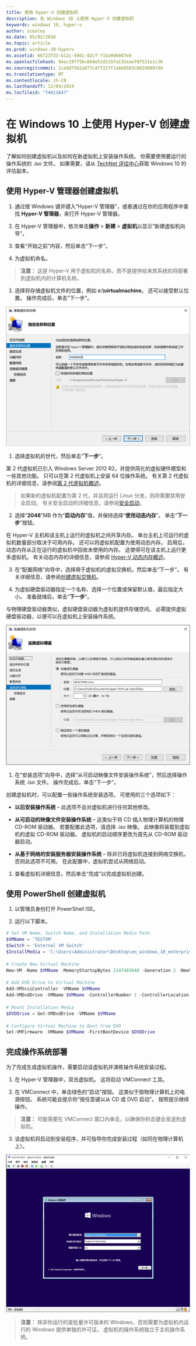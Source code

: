 ```yaml
---
title: 使用 Hyper-V 创建虚拟机
description: 在 Windows 10 上使用 Hyper-V 创建虚拟机
keywords: windows 10, hyper-v
author: scooley
ms.date: 05/02/2016
ms.topic: article
ms.prod: windows-10-hyperv
ms.assetid: 66723f33-b12c-49d1-82cf-71ba9d6087e9
ms.openlocfilehash: 94ac197f5bc660e52d215fa132eae78f521e1c30
ms.sourcegitcommit: 1ca9d7562a877c47f227f1a8e6583cb024909749
ms.translationtype: MT
ms.contentlocale: zh-CN
ms.lasthandoff: 12/04/2019
ms.locfileid: "74911647"
---
```

# <a name="create-virtual-machine-with-hyper-v-on-windows-10"></a>在 Windows 10 上使用 Hyper-V 创建虚拟机

了解如何创建虚拟机以及如何在新虚拟机上安装操作系统。  你需要使用要运行的操作系统的 .iso 文件。 如果需要，请从 [TechNet 评估中心](http://www.microsoft.com/evalcenter/)获取 Windows 10 的评估副本。

## <a name="create-a-virtual-machine-with-hyper-v-manager"></a>使用 Hyper-V 管理器创建虚拟机

1. 通过按 Windows 键并键入“Hyper-V 管理器”，或者通过在你的应用程序中查找 **Hyper-V 管理器**，来打开 Hyper-V 管理器。

1. 在 Hyper-V 管理器中，依次单击**操作** > **新建** > **虚拟机**以显示“新建虚拟机向导”。

1. 查看“开始之前”内容，然后单击“下一步”。

1. 为虚拟机命名。
  > **注意：** 这是 Hyper-V 用于虚拟机的名称，而不是提供给来宾系统的将部署到虚拟机内的计算机名称。

1. 选择将存储虚拟机文件的位置，例如 **c:\virtualmachine**。 还可以接受默认位置。 操作完成后，单击“下一步”。

  ![](media/new_vm_upd.png)

1. 选择虚拟机的世代，然后单击“**下一步**”。  

  第 2 代虚拟机已引入 Windows Server 2012 R2，并提供简化的虚拟硬件模型和一些其他功能。 只可以在第 2 代虚拟机上安装 64 位操作系统。 有关第 2 代虚拟机的详细信息，请参阅[第 2 代虚拟机概述](<https://docs.microsoft.com/previous-versions/windows/it-pro/windows-server-2012-R2-and-2012/dn282285(v=ws.11)>)。
  
  > 如果新的虚拟机配置为第 2 代，并且将运行 Linux 分发，则将需要禁用安全启动。 有关安全启动的详细信息，请参阅[安全启动](<https://docs.microsoft.com/previous-versions/windows/it-pro/windows-8.1-and-8/dn486875(v=ws.11)>)。

2. 选择“**2048**”MB 作为“**启动内存**”值，并保持选择“**使用动态内存**”。 单击“**下一步**”按钮。

  在 Hyper-V 主机和该主机上运行的虚拟机之间共享内存。 单台主机上可运行的虚拟机数量部分取决于可用内存。 还可以将虚拟机配置为使用动态内存。 启用后，动态内存从正在运行的虚拟机中回收未使用的内存。 这使得可在该主机上运行更多虚拟机。 有关动态内存的详细信息，请参阅 [Hyper-V 动态内存概述](https://docs.microsoft.com/previous-versions/windows/it-pro/windows-server-2012-R2-and-2012/hh831766(v=ws.11))。

3. 在“配置网络”向导中，选择用于虚拟机的虚拟交换机，然后单击“下一步”。 有关详细信息，请参阅[创建虚拟交换机](connect-to-network.md)。

4. 为虚拟硬盘驱动器指定一个名称、选择一个位置或保留默认值，最后指定大小。 准备就绪后，单击“**下一步**”。

  与物理硬盘驱动器类似，虚拟硬盘驱动器为虚拟机提供存储空间。 必需提供虚拟硬盘驱动器，以便可以在虚拟机上安装操作系统。
  
  ![](media/new_vhd_upd.png)

1. 在“安装选项”向导中，选择“从可启动映像文件安装操作系统”，然后选择操作系统 .iso 文件。 操作完成后，单击“下一步”。

  创建虚拟机时，可以配置一些操作系统安装选项。 可使用的三个选项如下：

  * **以后安装操作系统** – 此选项不会对虚拟机进行任何其他修改。

  * **从可启动的映像文件安装操作系统** – 这类似于将 CD 插入物理计算机的物理 CD-ROM 驱动器。 若要配置此选项，请选择 .iso 映像。 此映像将装载到虚拟机的虚拟 CD-ROM 驱动器。 虚拟机的启动顺序更改为首先从 CD-ROM 驱动器启动。

  * **从基于网络的安装服务器安装操作系统** – 除非已将虚拟机连接到网络交换机，否则此选项不可用。 在此配置中，虚拟机尝试从网络启动。

1. 查看虚拟机详细信息，然后单击“完成”以完成虚拟机创建。

## <a name="create-a-virtual-machine-with-powershell"></a>使用 PowerShell 创建虚拟机

1. 以管理员身份打开 PowerShell ISE。

2. 运行以下脚本。

  ``` powershell
  # Set VM Name, Switch Name, and Installation Media Path.
  $VMName = 'TESTVM'
  $Switch = 'External VM Switch'
  $InstallMedia = 'C:\Users\Administrator\Desktop\en_windows_10_enterprise_x64_dvd_6851151.iso'

  # Create New Virtual Machine
  New-VM -Name $VMName -MemoryStartupBytes 2147483648 -Generation 2 -NewVHDPath "D:\Virtual Machines\$VMName\$VMName.vhdx" -NewVHDSizeBytes 53687091200 -Path "D:\Virtual Machines\$VMName" -SwitchName $Switch

  # Add DVD Drive to Virtual Machine
  Add-VMScsiController -VMName $VMName
  Add-VMDvdDrive -VMName $VMName -ControllerNumber 1 -ControllerLocation 0 -Path $InstallMedia

  # Mount Installation Media
  $DVDDrive = Get-VMDvdDrive -VMName $VMName

  # Configure Virtual Machine to Boot from DVD
  Set-VMFirmware -VMName $VMName -FirstBootDevice $DVDDrive
  ```

## <a name="complete-the-operating-system-deployment"></a>完成操作系统部署

为了完成生成虚拟机操作，需要启动该虚拟机并演练操作系统安装过程。

1. 在 Hyper-V 管理器中，双击虚拟机。 这将启动 VMConnect 工具。

2. 在 VMConnect 中，单击绿色的“启动”按钮。 这类似于按物理计算机上的电源按钮。 系统可能会提示你“按任意键以从 CD 或 DVD 启动”。 按照提示继续操作。

  > **注意：** 可能需要在 VMConnect 窗口内单击，以确保你的击键会发送到虚拟机。

3. 该虚拟机将启动到安装程序，并可指导你完成安装过程（如同在物理计算机上）。

  ![](media/OSDeploy_upd.png) 

  > **注意：** 除非你运行的是批量许可版本的 Windows，否则需要为虚拟机内运行的 Windows 提供单独的许可证。 虚拟机的操作系统独立于主机操作系统。
